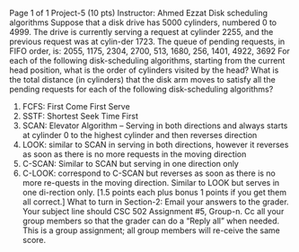 Page 1 of 1
Project-5 (10 pts) Instructor: Ahmed Ezzat
Disk scheduling algorithms
Suppose that a disk drive has 5000 cylinders, numbered 0 to 4999. The drive is currently serving a request at cylinder 2255, and the previous request was at cylin-der 1723. The queue of pending requests, in FIFO order, is:
2055, 1175, 2304, 2700, 513, 1680, 256, 1401, 4922, 3692
For each of the following disk-scheduling algorithms, starting from the current head position, what is the order of cylinders visited by the head?
What is the total distance (in cylinders) that the disk arm moves to satisfy all the pending requests for each of the following disk-scheduling algorithms?
1. FCFS: First Come First Serve
2. SSTF: Shortest Seek Time First
3. SCAN: Elevator Algorithm – Serving in both directions and always starts at cylinder 0 to the highest cylinder and then reverses direction
4. LOOK: similar to SCAN in serving in both directions, however it reverses as soon as there is no more requests in the moving direction
5. C-SCAN: Similar to SCAN but serving in one direction only
6. C-LOOK: correspond to C-SCAN but reverses as soon as there is no more re-quests in the moving direction. Similar to LOOK but serves in one di-rection only.
[1.5 points each plus bonus 1 points if you get them all correct.]
What to turn in Section-2: Email your answers to the grader. Your subject line should CSC 502 Assignment #5, Group-n. Cc all your group members so that the grader can do a “Reply all” when needed. This is a group assignment; all group members will re-ceive the same score.
